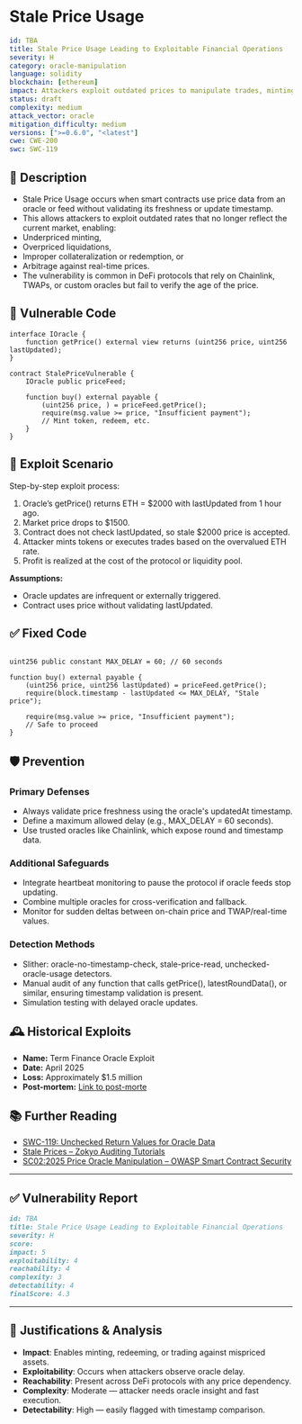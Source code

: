# Stale Price Usage 

```YAML
id: TBA
title: Stale Price Usage Leading to Exploitable Financial Operations
severity: H
category: oracle-manipulation
language: solidity
blockchain: [ethereum]
impact: Attackers exploit outdated prices to manipulate trades, minting, or liquidations
status: draft
complexity: medium
attack_vector: oracle
mitigation_difficulty: medium
versions: [">=0.6.0", "<latest"]
cwe: CWE-200
swc: SWC-119
```

## 📝 Description

- Stale Price Usage occurs when smart contracts use price data from an oracle or feed without validating its freshness or update timestamp. 
- This allows attackers to exploit outdated rates that no longer reflect the current market, enabling:
- Underpriced minting, 
- Overpriced liquidations, 
- Improper collateralization or redemption, or
- Arbitrage against real-time prices.
- The vulnerability is common in DeFi protocols that rely on Chainlink, TWAPs, or custom oracles but fail to verify the age of the price.

## 🚨 Vulnerable Code

```solidity
interface IOracle {
    function getPrice() external view returns (uint256 price, uint256 lastUpdated);
}

contract StalePriceVulnerable {
    IOracle public priceFeed;

    function buy() external payable {
        (uint256 price, ) = priceFeed.getPrice();
        require(msg.value >= price, "Insufficient payment");
        // Mint token, redeem, etc.
    }
}
```

## 🧪 Exploit Scenario

Step-by-step exploit process:

1. Oracle’s getPrice() returns ETH = $2000 with lastUpdated from 1 hour ago.
2. Market price drops to $1500.
3. Contract does not check lastUpdated, so stale $2000 price is accepted.
4. Attacker mints tokens or executes trades based on the overvalued ETH rate.
5. Profit is realized at the cost of the protocol or liquidity pool.

**Assumptions:**

- Oracle updates are infrequent or externally triggered.
- Contract uses price without validating lastUpdated.

## ✅ Fixed Code

```solidity

uint256 public constant MAX_DELAY = 60; // 60 seconds

function buy() external payable {
    (uint256 price, uint256 lastUpdated) = priceFeed.getPrice();
    require(block.timestamp - lastUpdated <= MAX_DELAY, "Stale price");

    require(msg.value >= price, "Insufficient payment");
    // Safe to proceed
}
```

## 🛡️ Prevention

### Primary Defenses

- Always validate price freshness using the oracle's updatedAt timestamp.
- Define a maximum allowed delay (e.g., MAX_DELAY = 60 seconds).
- Use trusted oracles like Chainlink, which expose round and timestamp data.

### Additional Safeguards

- Integrate heartbeat monitoring to pause the protocol if oracle feeds stop updating.
- Combine multiple oracles for cross-verification and fallback.
- Monitor for sudden deltas between on-chain price and TWAP/real-time values.

### Detection Methods

- Slither: oracle-no-timestamp-check, stale-price-read, unchecked-oracle-usage detectors.
- Manual audit of any function that calls getPrice(), latestRoundData(), or similar, ensuring timestamp validation is present.
- Simulation testing with delayed oracle updates.

## 🕰️ Historical Exploits

- **Name:** Term Finance Oracle Exploit 
- **Date:** April 2025 
- **Loss:** Approximately $1.5 million 
- **Post-mortem:** [Link to post-morte](https://getfailsafe.com/post-mortem-term-finance/) 


## 📚 Further Reading

- [SWC-119: Unchecked Return Values for Oracle Data](https://swcregistry.io/docs/SWC-119) 
- [Stale Prices – Zokyo Auditing Tutorials](https://zokyo-auditing-tutorials.gitbook.io/zokyo-tutorials/tutorial-15-oracles/found-vulnerabilities-in-oracle-implementations/stale-prices) 
- [SC02:2025 Price Oracle Manipulation – OWASP Smart Contract Security](https://scs.owasp.org/sctop10/SC02-PriceOracleManipulation/) 

---

## ✅ Vulnerability Report

```markdown
id: TBA
title: Stale Price Usage Leading to Exploitable Financial Operations
severity: H
score:
impact: 5         
exploitability: 4 
reachability: 4   
complexity: 3     
detectability: 4  
finalScore: 4.3
```

---

## 📄 Justifications & Analysis

- **Impact**: Enables minting, redeeming, or trading against mispriced assets.
- **Exploitability**: Occurs when attackers observe oracle delay.
- **Reachability**: Present across DeFi protocols with any price dependency.
- **Complexity**: Moderate — attacker needs oracle insight and fast execution.
- **Detectability**: High — easily flagged with timestamp comparison.